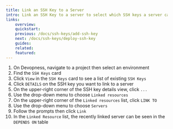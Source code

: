```yaml
---
title: Link an SSH Key to a Server
intro: Link an SSH Key to a server to select which SSH keys a server can have deployed.
links:
    overview:
    quickstart:
    previous: /docs/ssh-keys/add-ssh-key
    next: /docs/ssh-keys/deploy-ssh-key
    guides:
    related:
    featured:
---
```


1. On Devopness, navigate to a project then select an environment
1. Find the `SSH Keys` card
1. Click `View` in the `SSH Keys` card to see a list of existing `SSH Keys`
1. Click `DETAILS` on the SSH key you want to link to a server
1. On the upper-right corner of the SSH key details view, click `...`
1. Use the drop-down menu to choose `Linked resources`
1. On the upper-right corner of the `Linked resources` list, click `LINK TO`
1. Use the drop-down menu to choose `Servers`
1. Follow the prompts then click `Link`
1. In the `Linked Resource` list, the recently linked server can be seen in the `DEPENDS ON` table
